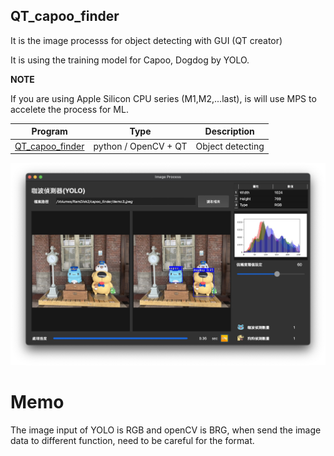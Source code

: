 QT_capoo_finder
-
It is the image processs for object detecting with GUI (QT creator)

It is using the training model for Capoo, Dogdog by YOLO.

**NOTE**

If you are using Apple Silicon CPU series (M1,M2,...last), is will use MPS to accelete the process for ML.



| Program | Type | Description |
|-------|-------|-------|
| [QT_capoo_finder](https://github.com/JIK-JHONG/side_project/blob/main/QT_capoo_finder) | python / OpenCV + QT | Object detecting |


![Review](https://github.com/JIK-JHONG/side_project/blob/main/QT_capoo_finder/demo.jpeg) 



# Memo
The image input of YOLO is RGB and openCV is BRG, when send the image data to different function, need to be careful for the format.
